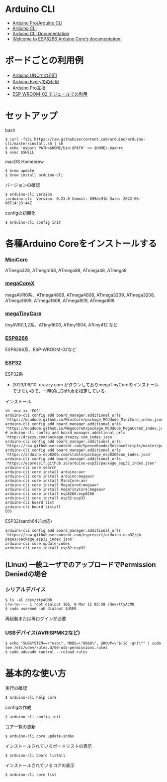 # Arduino CLI

* [Arduino Pro/Arduino CLI](https://www.arduino.cc/pro/cli)
* [Arduino CLI](https://github.com/arduino/arduino-cli)
* [Arduino CLI Documentation](https://arduino.github.io/arduino-cli/)
* [Welcome to ESP8266 Arduino Core’s documentation!](https://arduino-esp8266.readthedocs.io/en/latest/)

# ボードごとの利用例

* [Arduino UNOでの利用](./UNO.md)
* [Arduino Everyでの利用](./Every.md)
* [Arduino Pro互換](./ProMini.md)
* [ESP-WROOM-02 モジュールでの利用](./ESP-WROOM-02.md)

# セットアップ

bash

	$ curl -fsSL https://raw.githubusercontent.com/arduino/arduino-cli/master/install.sh | sh
	$ echo 'export PATH=$HOME/bin:$PATH' >> $HOME/.bashrc
	$ exec $SHELL

macOS Homebrew

	$ brew update
	$ brew install arduino-cli

バージョンの確認

	$ arduino-cli version
	;arduino-cli  Version: 0.23.0 Commit: 899dc91b Date: 2022-06-06T14:23:44Z
	
configの初期化

	$ arduino-cli config init

# 各種Arduino Coreをインストールする

### [MiniCore](https://github.com/MCUdude/MiniCore)
ATmega328, ATmega168, ATmega88, ATmega48, ATmega8

### [megaCoreX](https://github.com/MCUdude/MegaCoreX)
megaAVR0系、ATmega4809, ATmega4808, ATmega3209, ATmega3208, ATmega1609, ATmega1608, ATmega809, ATmega808

### [megaTinyCore](https://github.com/SpenceKonde/megaTinyCore)
tinyAVR0,1,2系、ATtiny1606, ATtiny1604, ATtiny412 など

### [ESP8266](https://github.com/arduino/esp8266)
ESP8266系、ESP-WROOM-02など

### [ESP32](https://github.com/espressif/arduino-esp32)
ESP32系

* 2023/09/10: drazzy.com がダウンしておりmegaTinyCoreのインストールできないので、一時的にGitHubを指定している。

インストール

	sh -eux << 'EOS'
	arduino-cli config add board_manager.additional_urls 'https://mcudude.github.io/MiniCore/package_MCUdude_MiniCore_index.json'
	arduino-cli config add board_manager.additional_urls 'https://mcudude.github.io/MegaCoreX/package_MCUdude_MegaCoreX_index.json'
	# arduino-cli config add board_manager.additional_urls 'http://drazzy.com/package_drazzy.com_index.json'
	arduino-cli config add board_manager.additional_urls 'https://raw.githubusercontent.com/SpenceKonde/ReleaseScripts/master/package_drazzy.com_index.json'
	arduino-cli config add board_manager.additional_urls 'https://arduino.esp8266.com/stable/package_esp8266com_index.json'
	arduino-cli config add board_manager.additional_urls 'https://espressif.github.io/arduino-esp32/package_esp32_index.json'
	arduino-cli core search
	arduino-cli core install arduino:avr
	arduino-cli core install arduino:megaavr
	arduino-cli core install MiniCore:avr
	arduino-cli core install MegaCoreX:megaavr
	arduino-cli core install megaTinyCore:megaavr
	arduino-cli core install esp8266:esp8266
	arduino-cli core install esp32:esp32
	arduino-cli board list
	arduino-cli board listall
	EOS

ESP32(aarch64非対応)

	arduino-cli config add board_manager.additional_urls 'https://raw.githubusercontent.com/espressif/arduino-esp32/gh-pages/package_esp32_index.json'
	arduino-cli core update-index
	arduino-cli core install esp32:esp32
	
## (Linux) 一般ユーザでのアップロードでPermission Deniedの場合

### シリアルデバイス

	$ ls -al /dev/ttyACM0
	crw-rw---- 1 root dialout 166, 0 Mar 11 03:58 /dev/ttyACM0
	$ sudo usermod -aG dialout $USER

再起動または再ログインが必要

### USBデバイス(AVRISPMK2など)

	$ echo "SUBSYSTEM==\"usb\", MODE=\"0660\", GROUP=\"$(id -gn)\"" | sudo tee /etc/udev/rules.d/00-usb-permissions.rules
	$ sudo udevadm control --reload-rules
	
# 基本的な使い方

実行の確認

	$ arduino-cli help core

configの作成

	$ arduino-cli config init

コア一覧の更新

	$ arduino-cli core update-index

インストールされているボードリストの表示

	$ arduino-cli board listall
	
インストールされているコアの表示

	$ arduino-cli core list
